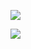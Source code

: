 
![](http://upload-images.jianshu.io/upload_images/3243315-e67871ebf33c52d3.jpg?imageMogr2/auto-orient/strip%7CimageView2/2/w/1240)

![](http://upload-images.jianshu.io/upload_images/3243315-4b35486764ac54af.jpg?imageMogr2/auto-orient/strip%7CimageView2/2/w/1240)
